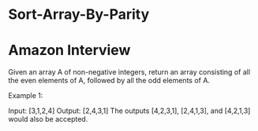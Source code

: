 # Sort-Array-By-Parity
# Amazon Interview

Given an array A of non-negative integers, return an array consisting of all the even elements of A, followed by all the odd elements of A.

Example 1:

Input: [3,1,2,4]
Output: [2,4,3,1]
The outputs [4,2,3,1], [2,4,1,3], and [4,2,1,3] would also be accepted.
